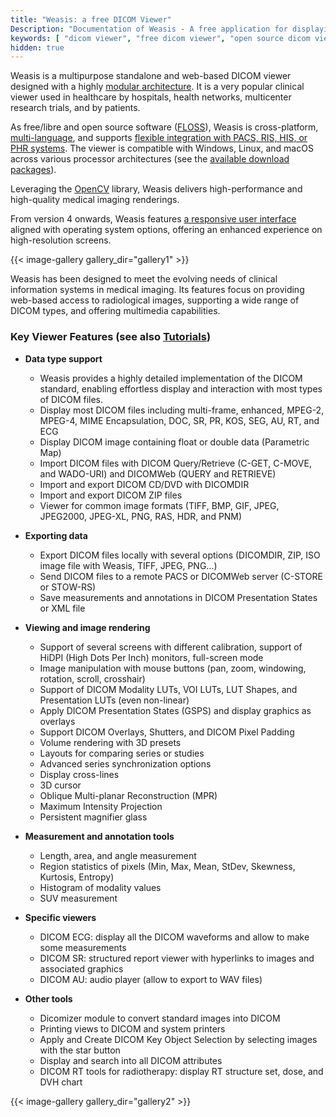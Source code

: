 ```yaml
---
title: "Weasis: a free DICOM Viewer"
Description: "Documentation of Weasis - A free application for displaying medical images"
keywords: [ "dicom viewer", "free dicom viewer", "open source dicom viewer", "weasis dicom viewer",  "multi-platform dicom viewer", "dicom", "pacs", "pacs viewer", "clinical viewer", "radiolgical viewer", "linux dicom viewer",  "mac dicom viewer" ]
hidden: true
---
```



Weasis is a multipurpose standalone and web-based DICOM viewer designed with a highly [modular architecture](../basics/architecture). It is a very popular clinical viewer used in healthcare by hospitals, health networks, multicenter research trials, and by patients.

As free/libre and open source software ([FLOSS](https://en.wikipedia.org/wiki/Free_and_open-source_software)), Weasis is cross-platform, [multi-language](https://explore.transifex.com/weasis/weasis/), and supports [flexible integration with PACS, RIS, HIS, or PHR systems](../basics/customize/integration). The viewer is compatible with Windows, Linux, and macOS across various processor architectures (see the [available download packages](../getting-started/download-dicom-viewer)).

Leveraging the [OpenCV](https://opencv.org) library, Weasis delivers high-performance and high-quality medical imaging renderings.

From version 4 onwards, Weasis features [a responsive user interface](../tutorials/theme/#how-to-scale-the-user-interface) aligned with operating system options, offering an enhanced experience on high-resolution screens.


{{< image-gallery gallery_dir="gallery1" >}}

Weasis has been designed to meet the evolving needs of clinical information systems in medical imaging. Its features focus on providing web-based access to radiological images, supporting a wide range of DICOM types, and offering multimedia capabilities.

### Key Viewer Features (see also [Tutorials](../tutorials))

- **Data type support**
    - Weasis provides a highly detailed implementation of the DICOM standard, enabling effortless display and interaction with most types of DICOM files.
    - Display most DICOM files including multi-frame, enhanced, MPEG-2, MPEG-4, MIME Encapsulation, DOC, SR, PR, KOS, SEG, AU, RT, and ECG
    - Display DICOM image containing float or double data (Parametric Map)
    - Import DICOM files with DICOM Query/Retrieve (C-GET, C-MOVE, and WADO-URI) and DICOMWeb (QUERY and RETRIEVE)
    - Import and export DICOM CD/DVD with DICOMDIR
    - Import and export DICOM ZIP files
    - Viewer for common image formats (TIFF, BMP, GIF, JPEG, JPEG2000, JPEG-XL, PNG, RAS, HDR, and PNM)

- **Exporting data**
    - Export DICOM files locally with several options (DICOMDIR, ZIP, ISO image file with Weasis, TIFF, JPEG, PNG...)
    - Send DICOM files to a remote PACS or DICOMWeb server (C-STORE or STOW-RS)
    - Save measurements and annotations in DICOM Presentation States or XML file

- **Viewing and image rendering**
    - Support of several screens with different calibration, support of HiDPI (High Dots Per Inch) monitors, full-screen mode
    - Image manipulation with mouse buttons  (pan, zoom, windowing, rotation, scroll, crosshair)
    - Support of DICOM Modality LUTs, VOI LUTs, LUT Shapes, and Presentation LUTs (even non-linear)
    - Apply DICOM Presentation States (GSPS) and display graphics as overlays
    - Support DICOM Overlays, Shutters, and DICOM Pixel Padding
    - Volume rendering with 3D presets
    - Layouts for comparing series or studies
    - Advanced series synchronization options
    - Display cross-lines
    - 3D cursor
    - Oblique Multi-planar Reconstruction (MPR)
    - Maximum Intensity Projection
    - Persistent magnifier glass

- **Measurement and annotation tools**
    - Length, area, and angle measurement
    - Region statistics of pixels (Min, Max, Mean, StDev, Skewness, Kurtosis, Entropy)
    - Histogram of modality values
    - SUV measurement

- **Specific viewers**
    - DICOM ECG: display all the DICOM waveforms and allow to make some measurements
    - DICOM SR: structured report viewer with hyperlinks to images and associated graphics
    - DICOM AU: audio player (allow to export to WAV files)

- **Other tools**
    - Dicomizer module to convert standard images into DICOM
    - Printing views to DICOM and system printers
    - Apply and Create DICOM Key Object Selection by selecting images with the star button
    - Display and search into all DICOM attributes
    - DICOM RT tools for radiotherapy: display RT structure set, dose, and DVH chart

{{< image-gallery gallery_dir="gallery2" >}}
